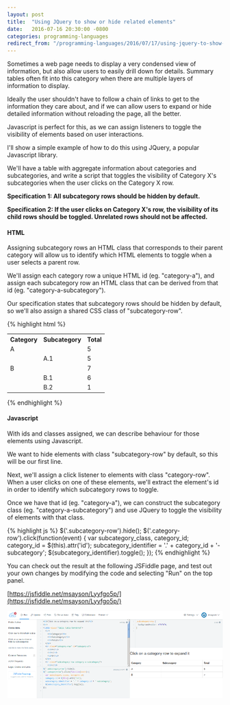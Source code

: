 ```yaml
---
layout: post
title:  "Using JQuery to show or hide related elements"
date:   2016-07-16 20:30:00 -0800
categories: programming-languages
redirect_from: "/programming-languages/2016/07/17/using-jquery-to-show-or-hide-related-elements"
---
```

Sometimes a web page needs to display a very condensed view of information, but also allow users to easily drill down for details.  Summary tables often fit into this category when there are multiple layers of information to display.

Ideally the user shouldn't have to follow a chain of links to get to the information they care about, and if we can allow users to expand or hide detailed information without reloading the page, all the better.

Javascript is perfect for this, as we can assign listeners to toggle the visibility of elements based on user interactions.

I'll show a simple example of how to do this using JQuery, a popular Javascript library.

<!--more-->

We'll have a table with aggregate information about categories and subcategories, and write a script that toggles the visibility of Category X's subcategories when the user clicks on the Category X row.

**Specification 1: All subcategory rows should be hidden by default.**

**Specification 2: If the user clicks on Category X's row, the visibility of its child rows should be toggled.  Unrelated rows should not be affected.**

#### HTML

Assigning subcategory rows an HTML class that corresponds to their parent category will allow us to identify which HTML elements to toggle when a user selects a parent row.

We'll assign each category row a unique HTML id (eg. "category-a"), and assign each subcategory row an HTML class that can be derived from that id (eg. "category-a-subcategory").

Our specification states that subcategory rows should be hidden by default, so we'll also assign a shared CSS class of "subcategory-row".

{% highlight html %}
<table class="table table-bordered">
  <tbody>
    <tr>
      <th>Category</th>
      <th>Subcategory</th>
      <th>Total</th>
    </tr>
    <tr id="category-a" class="category-row">
      <td>A</td>
      <td></td>
      <td>5</td>
    </tr>
    <tr class="subcategory-row category-a-subcategory">
      <td></td>
      <td>A.1</td>
      <td>5</td>
    </tr>
    <tr id="category-b" class="category-row">
      <td>B</td>
      <td></td>
      <td>7</td>
    </tr>
    <tr class="subcategory-row category-b-subcategory">
      <td></td>
      <td>B.1</td>
      <td>6</td>
    </tr>
    <tr class="subcategory-row category-b-subcategory">
      <td></td>
      <td>B.2</td>
      <td>1</td>
    </tr>
  </tbody>
</table>
{% endhighlight %}

#### Javascript

With ids and classes assigned, we can describe behaviour for those elements using Javascript.

We want to hide elements with class "subcategory-row" by default, so this will be our first line.

Next, we'll assign a click listener to elements with class "category-row".  When a user clicks on one of these elements, we'll extract the element's id in order to identify which subcategory rows to toggle.

Once we have that id (eg. "category-a"), we can construct the subcategory class (eg. "category-a-subcategory") and use JQuery to toggle the visibility of elements with that class.

{% highlight js %}
$('.subcategory-row').hide();
$('.category-row').click(function(event) {
  var subcategory_class, category_id;
  category_id = $(this).attr('id');
  subcategory_identifier = '.' + category_id + '-subcategory';
  $(subcategory_identifier).toggle();
});
{% endhighlight %}

You can check out the result at the following JSFiddle page, and test out your own changes by modifying the code and selecting "Run" on the top panel.

[https://jsfiddle.net/msayson/Lyyfgo5p/](https://jsfiddle.net/msayson/Lyyfgo5p/)

![alt-text](/images/20160716_jsfiddle_showhiderows.png "JSFiddle sandbox")
